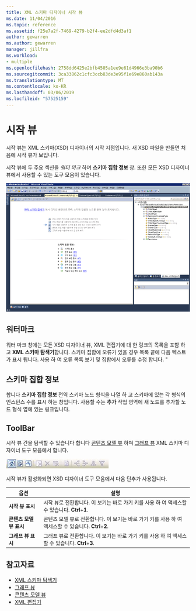 ```yaml
---
title: XML 스키마 디자이너 시작 뷰
ms.date: 11/04/2016
ms.topic: reference
ms.assetid: f25e7a2f-7469-4279-b2f4-ee2dfd4d3af1
author: gewarren
ms.author: gewarren
manager: jillfra
ms.workload:
- multiple
ms.openlocfilehash: 2758dd6425e2bfb4505a1ee9e61d4966e3ba90b6
ms.sourcegitcommit: 3ca33862c1cfc3ccb83de3e95f1e69e860ab143a
ms.translationtype: MT
ms.contentlocale: ko-KR
ms.lasthandoff: 03/06/2019
ms.locfileid: "57525159"
---
```

# <a name="start-view"></a>시작 뷰

시작 뷰는 XML 스키마(XSD) 디자이너의 시작 지점입니다. 새 XSD 파일을 만들면 처음에 시작 뷰가 보입니다.

시작 뷰에 두 주요 섹션을 *워터 마크* 하며 **스키마 집합 정보** 창. 또한 모든 XSD 디자이너 뷰에서 사용할 수 있는 도구 모음이 있습니다.

![XML 스키마 디자이너 시작 뷰](../xml-tools/media/xsddesigner_startview.gif)

## <a name="watermark"></a>워터마크

워터 마크 창에는 모든 XSD 디자이너 뷰, XML 편집기에 대 한 링크의 목록을 포함 하 고 **XML 스키마 탐색기**합니다. 스키마 집합에 오류가 있을 경우 목록 끝에 다음 텍스트가 표시 됩니다. 사용 하 여 오류 목록 보기 및 집합에서 오류를 수정 합니다. "

## <a name="schema-set-details"></a>스키마 집합 정보

합니다 **스키마 집합 정보** 전역 스키마 노드 형식을 나열 하 고 스키마에 있는 각 형식의 인스턴스 수를 표시 하는 창입니다. 사용할 수는 **추가** 작업 영역에 새 노드를 추가할 노드 형식 옆에 있는 링크입니다.

## <a name="toolbar"></a>ToolBar

시작 뷰 간을 탐색할 수 있습니다 합니다 [콘텐츠 모델 뷰](../xml-tools/content-model-view.md) 하며 [그래프 뷰](../xml-tools/graph-view.md) XML 스키마 디자이너 도구 모음에서 합니다.

![XML 스키마 디자이너 도구 모음](../xml-tools/media/xsdstartviewtoolbar.gif)

시작 뷰가 활성화되면 XSD 디자이너 도구 모음에서 다음 단추가 사용됩니다.

|옵션|설명|
|-|-----------------|
|**시작 뷰 표시**|시작 뷰로 전환합니다. 이 보기는 바로 가기 키를 사용 하 여 액세스할 수 있습니다. **Ctrl**+**1**.|
|**콘텐츠 모델 뷰 표시**|콘텐츠 모델 뷰로 전환합니다. 이 보기는 바로 가기 키를 사용 하 여 액세스할 수 있습니다. **Ctrl**+**2**.|
|**그래프 뷰 표시**|그래프 뷰로 전환합니다. 이 보기는 바로 가기 키를 사용 하 여 액세스할 수 있습니다. **Ctrl**+**3**.|

## <a name="see-also"></a>참고자료

- [XML 스키마 탐색기](../xml-tools/xml-schema-explorer.md)
- [그래프 뷰](../xml-tools/graph-view.md)
- [콘텐츠 모델 뷰](../xml-tools/content-model-view.md)
- [XML 편집기](../xml-tools/xml-editor.md)